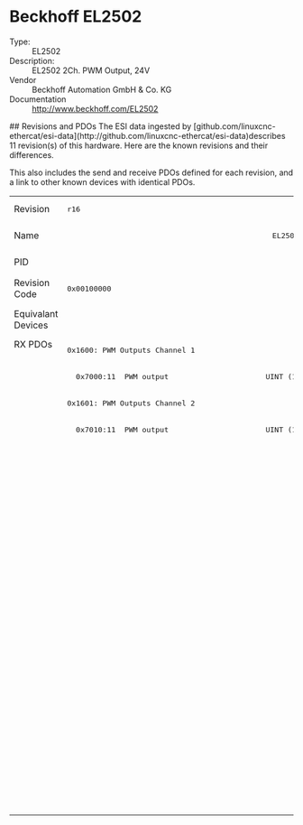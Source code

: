 #  Beckhoff EL2502

<dl>
  <dt>Type:</dt><dd>EL2502</dd>
  <dt>Description:</dt><dd>EL2502 2Ch. PWM Output, 24V</dd>
  <dt>Vendor</dt><dd>Beckhoff Automation GmbH & Co. KG</dd>
  <dt>Documentation</dt><dd><a href="http://www.beckhoff.com/EL2502">http://www.beckhoff.com/EL2502</a></dd>
</dl>
## Revisions and PDOs
The ESI data ingested by [github.com/linuxcnc-ethercat/esi-data](http://github.com/linuxcnc-ethercat/esi-data)describes 11 revision(s) of this hardware.  Here are the known revisions and their differences.

This also includes the send and receive PDOs defined for each revision, and a link to other known devices with identical PDOs.

<table>
<tr >
<td class="first">Revision</td>
<td ><pre>r16</pre></td>
<td ><pre>r17</pre></td>
<td ><pre>r18</pre></td>
<td ><pre>r19</pre></td>
<td ><pre>r20</pre></td>
<td ><pre>r21</pre></td>
<td ><pre>r22</pre></td>
<td ><pre>r23</pre></td>
<td ><pre>r24</pre></td>
<td ><pre>r25</pre></td>
<td ><pre>r26</pre></td>
</tr>
<tr >
<td class="first">Name</td>
<td  colspan=3 align="center"><pre>EL2502 2Ch. PWM Output, 24V</pre></td>
<td  colspan=8 align="center"><pre>EL2502 2Ch. PWM output, 24V</pre></td>
</tr>
<tr >
<td class="first">PID</td>
<td  colspan=11 align="center"><pre>0x09c63052</pre></td>
</tr>
<tr >
<td class="first">Revision Code</td>
<td ><pre>0x00100000</pre></td>
<td ><pre>0x00110000</pre></td>
<td ><pre>0x00120000</pre></td>
<td ><pre>0x00130000</pre></td>
<td ><pre>0x00140000</pre></td>
<td ><pre>0x00150000</pre></td>
<td ><pre>0x00160000</pre></td>
<td ><pre>0x00170000</pre></td>
<td ><pre>0x00180000</pre></td>
<td ><pre>0x00190000</pre></td>
<td ><pre>0x001a0000</pre></td>
</tr>
<tr >
<td class="first">Equivalant Devices</td>
<td  colspan=5 align="center"></td>
<td  colspan=3 align="center"><pre><a href="EJ2502">EJ2502 r23</a></pre></td>
<td ></td>
<td  colspan=2 align="center"><pre><a href="EJ2502">EJ2502 r24</a><br/><a href="EL2502-0005">EL2502-0005 r16</a></pre></td>
</tr>
<tr class="rxpdo pdosection">
<td class="first" rowspan=18 valign=top>RX PDOs</td>
<td colspan=11 align="left"><pre>0x1600: PWM Outputs Channel 1</pre></td>
<td></td>
</tr>
<tr class="rxpdo">
<td  colspan=11 align="left"><pre>  0x7000:11  PWM output                      UINT (16 bits)</pre></td>
</tr>
<tr class="rxpdo pdosection">
<td ><pre>0x1601: PWM Outputs Channel 2</pre></td>
<td  colspan=2 align="left"></td>
<td  colspan=8 align="left"><pre>0x1601: PWM Outputs Channel 2</pre></td>
</tr>
<tr class="rxpdo">
<td ><pre>  0x7010:11  PWM output                      UINT (16 bits)</pre></td>
<td  colspan=2 align="left"></td>
<td  colspan=8 align="left"><pre>  0x7010:11  PWM output                      UINT (16 bits)</pre></td>
</tr>
<tr class="rxpdo pdosection">
<td ></td>
<td  colspan=10 align="left"><pre>0x1602: PWM Outputs Channel 1</pre></td>
</tr>
<tr class="rxpdo">
<td ></td>
<td  colspan=10 align="left"><pre>  0x7000:11  PWM output                      UINT (16 bits)</pre></td>
</tr>
<tr class="rxpdo">
<td ></td>
<td  colspan=10 align="left"><pre>  0x7000:12  PWM period                      UINT (16 bits)</pre></td>
</tr>
<tr class="rxpdo pdosection">
<td ></td>
<td  colspan=2 align="left"><pre>0x1601: PWM Outputs Channel 2</pre></td>
<td  colspan=8 align="left"></td>
</tr>
<tr class="rxpdo">
<td ></td>
<td  colspan=2 align="left"><pre>  0x7010:11  PWM output                      UINT (16 bits)</pre></td>
<td  colspan=8 align="left"></td>
</tr>
<tr class="rxpdo pdosection">
<td ></td>
<td  colspan=10 align="left"><pre>0x1603: PWM Outputs Channel 2</pre></td>
</tr>
<tr class="rxpdo">
<td ></td>
<td  colspan=10 align="left"><pre>  0x7010:11  PWM output                      UINT (16 bits)</pre></td>
</tr>
<tr class="rxpdo">
<td ></td>
<td  colspan=10 align="left"><pre>  0x7010:12  PWM period                      UINT (16 bits)</pre></td>
</tr>
<tr class="rxpdo pdosection">
<td  colspan=5 align="left"></td>
<td  colspan=6 align="left"><pre>0x1604: PWM Outputs Channel 1</pre></td>
</tr>
<tr class="rxpdo">
<td  colspan=5 align="left"></td>
<td  colspan=6 align="left"><pre>  0x7000:11  PWM output                      UINT (16 bits)</pre></td>
</tr>
<tr class="rxpdo">
<td  colspan=5 align="left"></td>
<td  colspan=6 align="left"><pre>  0x7000:13  PWM period 1Hz                  UDINT (32 bits)</pre></td>
</tr>
<tr class="rxpdo pdosection">
<td  colspan=5 align="left"></td>
<td  colspan=6 align="left"><pre>0x1605: PWM Outputs Channel 2</pre></td>
</tr>
<tr class="rxpdo">
<td  colspan=5 align="left"></td>
<td  colspan=6 align="left"><pre>  0x7010:11  PWM output                      UINT (16 bits)</pre></td>
</tr>
<tr class="rxpdo">
<td  colspan=5 align="left"></td>
<td  colspan=6 align="left"><pre>  0x7010:13  PWM period 1Hz                  UDINT (32 bits)</pre></td>
</tr>
</table>
